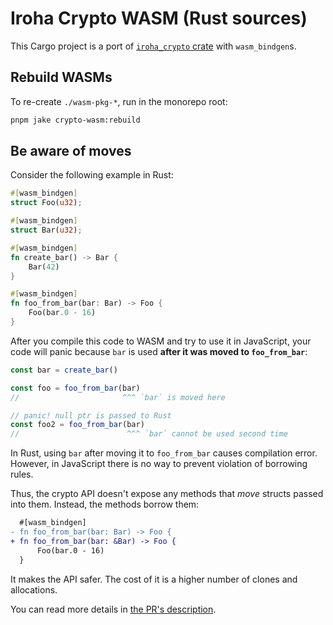 # Iroha Crypto WASM (Rust sources)

This Cargo project is a port of [`iroha_crypto` crate](https://github.com/hyperledger/iroha/tree/iroha2-lts/crypto) with `wasm_bindgen`s.

## Rebuild WASMs

To re-create `./wasm-pkg-*`, run in the monorepo root:

```bash
pnpm jake crypto-wasm:rebuild
```

## Be aware of moves

Consider the following example in Rust:

```rs
#[wasm_bindgen]
struct Foo(u32);

#[wasm_bindgen]
struct Bar(u32);

#[wasm_bindgen]
fn create_bar() -> Bar {
    Bar(42)
}

#[wasm_bindgen]
fn foo_from_bar(bar: Bar) -> Foo {
    Foo(bar.0 - 16)
}
```

After you compile this code to WASM and try to use it in JavaScript, your code will panic because `bar` is used **after it was moved to `foo_from_bar`**:

```js
const bar = create_bar()

const foo = foo_from_bar(bar)
//                       ^^^ `bar` is moved here

// panic! null ptr is passed to Rust
const foo2 = foo_from_bar(bar)
//                        ^^^ `bar` cannot be used second time
```

In Rust, using `bar` after moving it to `foo_from_bar` causes compilation error. However, in JavaScript there is no way to prevent violation of borrowing rules.

Thus, the crypto API doesn't expose any methods that *move* structs passed into them. Instead, the methods borrow them:

```diff
  #[wasm_bindgen]
- fn foo_from_bar(bar: Bar) -> Foo {
+ fn foo_from_bar(bar: &Bar) -> Foo {
      Foo(bar.0 - 16)
  }
```
It makes the API safer. The cost of it is a higher number of clones and allocations.

You can read more details in [the PR's description](https://github.com/hyperledger/iroha-javascript/pull/69#issue-963187691).
